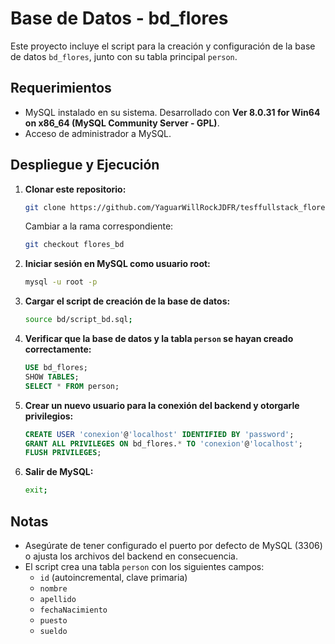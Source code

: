 # Base de Datos - bd_flores

Este proyecto incluye el script para la creación y configuración de la base de datos `bd_flores`, junto con su tabla principal `person`.

## Requerimientos

- MySQL instalado en su sistema. Desarrollado con **Ver 8.0.31 for Win64 on x86_64 (MySQL Community Server - GPL)**.
- Acceso de administrador a MySQL.

## Despliegue y Ejecución

1. **Clonar este repositorio:**
   ```bash
   git clone https://github.com/YaguarWillRockJDFR/tesffullstack_flores.git
   ```
   Cambiar a la rama correspondiente:
   ```bash
   git checkout flores_bd
   ```

2. **Iniciar sesión en MySQL como usuario root:**
   ```bash
   mysql -u root -p
   ```

3. **Cargar el script de creación de la base de datos:**
   ```bash
   source bd/script_bd.sql;
   ```

4. **Verificar que la base de datos y la tabla `person` se hayan creado correctamente:**
   ```sql
   USE bd_flores;
   SHOW TABLES;
   SELECT * FROM person;
   ```

5. **Crear un nuevo usuario para la conexión del backend y otorgarle privilegios:**
   ```sql
   CREATE USER 'conexion'@'localhost' IDENTIFIED BY 'password';
   GRANT ALL PRIVILEGES ON bd_flores.* TO 'conexion'@'localhost';
   FLUSH PRIVILEGES;
   ```

6. **Salir de MySQL:**
   ```bash
   exit;
   ```

## Notas

- Asegúrate de tener configurado el puerto por defecto de MySQL (3306) o ajusta los archivos del backend en consecuencia.
- El script crea una tabla `person` con los siguientes campos:
  - `id` (autoincremental, clave primaria)
  - `nombre`
  - `apellido`
  - `fechaNacimiento`
  - `puesto`
  - `sueldo`


